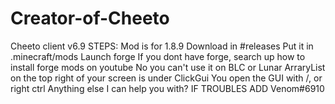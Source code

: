 # Creator-of-Cheeto
Cheeto client v6.9 
STEPS:
Mod is for 1.8.9
Download in #releases
Put it in .minecraft/mods
Launch forge
If you dont have forge, search up how to install forge mods on youtube
No you can't use it on BLC or Lunar
ArraryList on the top right of your screen is under ClickGui
You open the GUI with /, or right ctrl
Anything else I can help you with?
IF TROUBLES ADD Venom#6910
